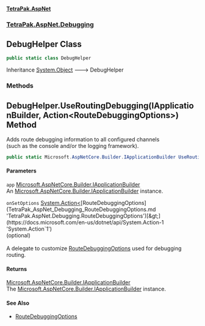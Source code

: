 #### [TetraPak.AspNet](index.md 'index')
### [TetraPak.AspNet.Debugging](TetraPak_AspNet_Debugging.md 'TetraPak.AspNet.Debugging')
## DebugHelper Class
```csharp
public static class DebugHelper
```

Inheritance [System.Object](https://docs.microsoft.com/en-us/dotnet/api/System.Object 'System.Object') &#129106; DebugHelper  
### Methods
<a name='TetraPak_AspNet_Debugging_DebugHelper_UseRoutingDebugging(Microsoft_AspNetCore_Builder_IApplicationBuilder_System_Action_TetraPak_AspNet_Debugging_RouteDebuggingOptions_)'></a>
## DebugHelper.UseRoutingDebugging(IApplicationBuilder, Action&lt;RouteDebuggingOptions&gt;) Method
Adds route debugging information to all configured channels  
(such as the console and/or the logging framework).  
```csharp
public static Microsoft.AspNetCore.Builder.IApplicationBuilder UseRoutingDebugging(this Microsoft.AspNetCore.Builder.IApplicationBuilder app, System.Action<TetraPak.AspNet.Debugging.RouteDebuggingOptions> onSetOptions=null);
```
#### Parameters
<a name='TetraPak_AspNet_Debugging_DebugHelper_UseRoutingDebugging(Microsoft_AspNetCore_Builder_IApplicationBuilder_System_Action_TetraPak_AspNet_Debugging_RouteDebuggingOptions_)_app'></a>
`app` [Microsoft.AspNetCore.Builder.IApplicationBuilder](https://docs.microsoft.com/en-us/dotnet/api/Microsoft.AspNetCore.Builder.IApplicationBuilder 'Microsoft.AspNetCore.Builder.IApplicationBuilder')  
An [Microsoft.AspNetCore.Builder.IApplicationBuilder](https://docs.microsoft.com/en-us/dotnet/api/Microsoft.AspNetCore.Builder.IApplicationBuilder 'Microsoft.AspNetCore.Builder.IApplicationBuilder') instance.  
  
<a name='TetraPak_AspNet_Debugging_DebugHelper_UseRoutingDebugging(Microsoft_AspNetCore_Builder_IApplicationBuilder_System_Action_TetraPak_AspNet_Debugging_RouteDebuggingOptions_)_onSetOptions'></a>
`onSetOptions` [System.Action&lt;](https://docs.microsoft.com/en-us/dotnet/api/System.Action-1 'System.Action`1')[RouteDebuggingOptions](TetraPak_AspNet_Debugging_RouteDebuggingOptions.md 'TetraPak.AspNet.Debugging.RouteDebuggingOptions')[&gt;](https://docs.microsoft.com/en-us/dotnet/api/System.Action-1 'System.Action`1')  
(optional)<br/>  
A delegate to customize [RouteDebuggingOptions](TetraPak_AspNet_Debugging_RouteDebuggingOptions.md 'TetraPak.AspNet.Debugging.RouteDebuggingOptions') used for debugging routing.  
  
#### Returns
[Microsoft.AspNetCore.Builder.IApplicationBuilder](https://docs.microsoft.com/en-us/dotnet/api/Microsoft.AspNetCore.Builder.IApplicationBuilder 'Microsoft.AspNetCore.Builder.IApplicationBuilder')  
The [Microsoft.AspNetCore.Builder.IApplicationBuilder](https://docs.microsoft.com/en-us/dotnet/api/Microsoft.AspNetCore.Builder.IApplicationBuilder 'Microsoft.AspNetCore.Builder.IApplicationBuilder') instance.  
#### See Also
- [RouteDebuggingOptions](TetraPak_AspNet_Debugging_RouteDebuggingOptions.md 'TetraPak.AspNet.Debugging.RouteDebuggingOptions')
  
